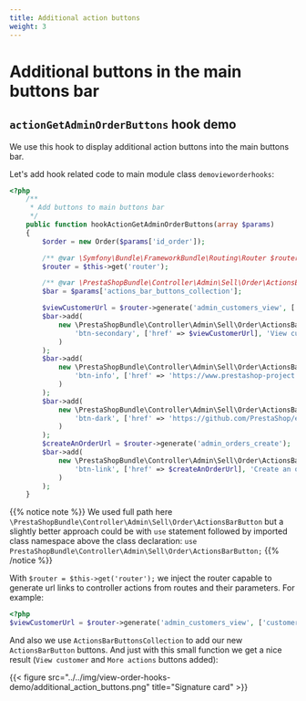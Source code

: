 ```yaml
---
title: Additional action buttons
weight: 3
---
```


# Additional buttons in the main buttons bar

## `actionGetAdminOrderButtons` hook demo

We use this hook to display additional action buttons into the main buttons bar.

Let's add hook related code to main module class `demovieworderhooks`:

```php
<?php
    /**
     * Add buttons to main buttons bar
     */
    public function hookActionGetAdminOrderButtons(array $params)
    {
        $order = new Order($params['id_order']);

        /** @var \Symfony\Bundle\FrameworkBundle\Routing\Router $router */
        $router = $this->get('router');

        /** @var \PrestaShopBundle\Controller\Admin\Sell\Order\ActionsBarButtonsCollection $bar */
        $bar = $params['actions_bar_buttons_collection'];

        $viewCustomerUrl = $router->generate('admin_customers_view', ['customerId'=> (int)$order->id_customer]);
        $bar->add(
            new \PrestaShopBundle\Controller\Admin\Sell\Order\ActionsBarButton(
                'btn-secondary', ['href' => $viewCustomerUrl], 'View customer'
            )
        );
        $bar->add(
            new \PrestaShopBundle\Controller\Admin\Sell\Order\ActionsBarButton(
                'btn-info', ['href' => 'https://www.prestashop-project.org/'], 'Go to prestashop'
            )
        );
        $bar->add(
            new \PrestaShopBundle\Controller\Admin\Sell\Order\ActionsBarButton(
                'btn-dark', ['href' => 'https://github.com/PrestaShop/example-modules/tree/master/demovieworderhooks'], 'Go to GitHub'
            )
        );
        $createAnOrderUrl = $router->generate('admin_orders_create');
        $bar->add(
            new \PrestaShopBundle\Controller\Admin\Sell\Order\ActionsBarButton(
                'btn-link', ['href' => $createAnOrderUrl], 'Create an order'
            )
        );
    }
```

{{% notice note %}}
We used full path here `\PrestaShopBundle\Controller\Admin\Sell\Order\ActionsBarButton`
but a slightly better approach could be with `use` statement followed by imported class namespace
above the class declaration:
`use PrestaShopBundle\Controller\Admin\Sell\Order\ActionsBarButton;`
{{% /notice %}}

With `$router = $this->get('router');` we inject the router capable to generate url links
to controller actions from routes and their parameters. For example: 

```php
<?php
$viewCustomerUrl = $router->generate('admin_customers_view', ['customerId'=> (int)$order->id_customer]);
```

And also we use `ActionsBarButtonsCollection` to add our new `ActionsBarButton` buttons.
And just with this small function we get a nice result (`View customer` and `More actions`
buttons added):

 {{< figure src="../../img/view-order-hooks-demo/additional_action_buttons.png" title="Signature card" >}}




